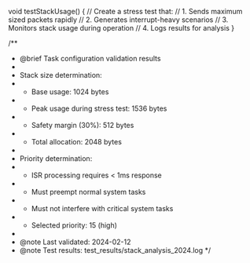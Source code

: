 void testStackUsage() {
    // Create a stress test that:
    // 1. Sends maximum sized packets rapidly
    // 2. Generates interrupt-heavy scenarios
    // 3. Monitors stack usage during operation
    // 4. Logs results for analysis
}

/**
 * @brief Task configuration validation results
 * 
 * Stack size determination:
 * - Base usage: 1024 bytes
 * - Peak usage during stress test: 1536 bytes
 * - Safety margin (30%): 512 bytes
 * - Total allocation: 2048 bytes
 * 
 * Priority determination:
 * - ISR processing requires < 1ms response
 * - Must preempt normal system tasks
 * - Must not interfere with critical system tasks
 * - Selected priority: 15 (high)
 * 
 * @note Last validated: 2024-02-12
 * @note Test results: test_results/stack_analysis_2024.log
 */